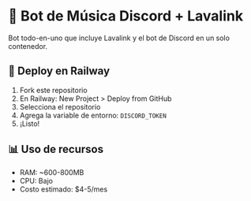 # 🎵 Bot de Música Discord + Lavalink

Bot todo-en-uno que incluye Lavalink y el bot de Discord en un solo contenedor.

## 🚀 Deploy en Railway

1. Fork este repositorio
2. En Railway: New Project > Deploy from GitHub
3. Selecciona el repositorio
4. Agrega la variable de entorno: `DISCORD_TOKEN`
5. ¡Listo!

## 📊 Uso de recursos

- RAM: ~600-800MB
- CPU: Bajo
- Costo estimado: $4-5/mes